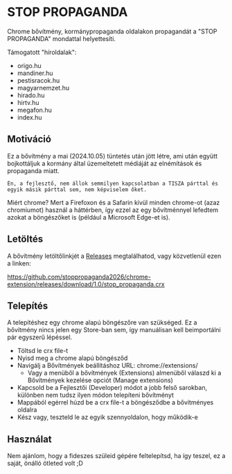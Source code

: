 # STOP PROPAGANDA

Chrome bővítmény, kormánypropaganda oldalakon propagandát a "STOP PROPAGANDA" mondattal helyettesíti.

Támogatott "híroldalak":

- origo.hu
- mandiner.hu
- pestisracok.hu
- magyarnemzet.hu
- hirado.hu
- hirtv.hu
- megafon.hu
- index.hu

## Motiváció

Ez a bővítmény a mai (2024.10.05) tüntetés után jött létre, ami után együtt bojkottáljuk a kormány által üzemeltetett médiáját az elnémítások és propaganda miatt.

```
Én, a fejlesztő, nem állok semmilyen kapcsolatban a TISZA párttal és egyik másik párttal sem, nem képviselem őket.
```

Miért chrome? Mert a Firefoxon és a Safarin kívül minden chrome-ot (azaz chromiumot) használ a háttérben, így ezzel az egy bővítménnyel lefedtem azokat a böngészőket is (például a Microsoft Edge-et is).

## Letöltés

A bővítmény letöltőlinkjét a [Releases](https://github.com/stoppropaganda2026/chrome-extension/releases) megtalálhatod, vagy közvetlenül ezen a linken:

https://github.com/stoppropaganda2026/chrome-extension/releases/download/1.0/stop_propaganda.crx

## Telepítés

A telepítéshez egy chrome alapú böngészőre van szükséged. Ez a bővítmény nincs jelen egy Store-ban sem, így manuálisan kell beimportálni pár egyszerű lépéssel.

- Töltsd le crx file-t
- Nyisd meg a chrome alapú böngésződ
- Navigálj a Bővítmények beállításhoz URL: chrome://extensions/
  - Vagy a menüből a bővítmények (Extensions) almenüből válaszd ki a Bővítmények kezelése opciót (Manage extensions)
- Kapcsold be a Fejlesztői (Developer) módot a jobb felső sarokban, különben nem tudsz ilyen módon telepíteni bővítményt
- Mappából egérrel húzd be a crx file-t a böngésződbe a bővítményes oldalra
- Kész vagy, teszteld le az egyik szennyoldalon, hogy működik-e

## Használat

Nem ajánlom, hogy a fideszes szüleid gépére feltelepítsd, ha így teszel, ez a saját, önálló ötleted volt ;D
